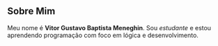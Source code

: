 ## Sobre Mim

 Meu nome é **Vitor Gustavo Baptista Meneghin**. Sou *estudante* e estou aprendendo programação com foco em lógica e desenvolvimento.

